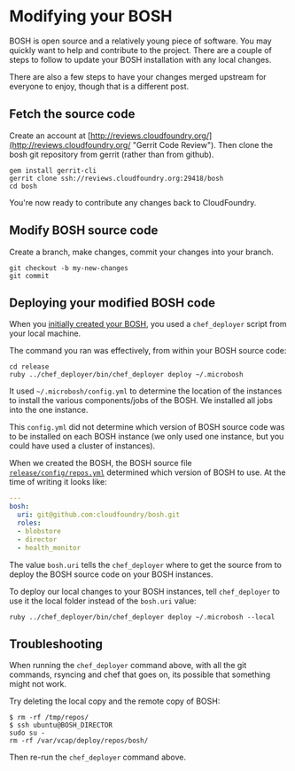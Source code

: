 # Modifying your BOSH

BOSH is open source and a relatively young piece of software. You may quickly want to help and contribute to the project. There are a couple of steps to follow to update your BOSH installation with any local changes. 

There are also a few steps to have your changes merged upstream for everyone to enjoy, though that is a different post.

## Fetch the source code

Create an account at [http://reviews.cloudfoundry.org/](http://reviews.cloudfoundry.org/ "Gerrit Code Review"). Then clone the bosh git repository from gerrit (rather than from github).

```
gem install gerrit-cli
gerrit clone ssh://reviews.cloudfoundry.org:29418/bosh
cd bosh
```

You're now ready to contribute any changes back to CloudFoundry.

## Modify BOSH source code

Create a branch, make changes, commit your changes into your branch.

```
git checkout -b my-new-changes
git commit
```

## Deploying your modified BOSH code

When you [initially created your BOSH](../creating-a-bosh-from-scratch.md), you used a `chef_deployer` script from your local machine.

The command you ran was effectively, from within your BOSH source code:

```
cd release
ruby ../chef_deployer/bin/chef_deployer deploy ~/.microbosh
```

It used `~/.microbosh/config.yml` to determine the location of the instances to install the various components/jobs of the BOSH. We installed all jobs into the one instance.

This `config.yml` did not determine which version of BOSH source code was to be installed on each BOSH instance (we only used one instance, but you could have used a cluster of instances).

When we created the BOSH, the BOSH source file [`release/config/repos.yml`](https://github.com/drnic/bosh/blob/master/release/config/repos.yml) determined which version of BOSH to use. At the time of writing it looks like:

```yaml
---
bosh:
  uri: git@github.com:cloudfoundry/bosh.git
  roles:
  - blobstore
  - director
  - health_monitor
```

The value `bosh.uri` tells the `chef_deployer` where to get the source from to deploy the BOSH source code on your BOSH instances.

To deploy our local changes to your BOSH instances, tell `chef_deployer` to use it the local folder instead of the `bosh.uri` value:

```
ruby ../chef_deployer/bin/chef_deployer deploy ~/.microbosh --local
```

## Troubleshooting

When running the `chef_deployer` command above, with all the git commands, rsyncing and chef that goes on, its possible that something might not work.

Try deleting the local copy and the remote copy of BOSH:

```
$ rm -rf /tmp/repos/
$ ssh ubuntu@BOSH_DIRECTOR
sudo su -
rm -rf /var/vcap/deploy/repos/bosh/
```

Then re-run the `chef_deployer` command above.
